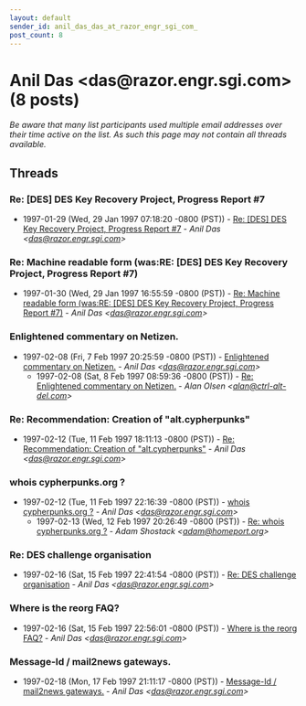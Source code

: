 ```yaml
---
layout: default
sender_id: anil_das_das_at_razor_engr_sgi_com_
post_count: 8
---
```


# Anil Das <das<span>@</span>razor.engr.sgi.com> (8 posts)

_Be aware that many list participants used multiple email addresses over their time active on the list. As such this page may not contain all threads available._

## Threads

### Re: [DES] DES Key Recovery Project, Progress Report #7
+ 1997-01-29 (Wed, 29 Jan 1997 07:18:20 -0800 (PST)) - [Re: [DES] DES Key Recovery Project, Progress Report #7](/archive/1997/01/bf21adc06e75b41cf687a1af877e2e1f44fc8e3555c49248d131ea553acf0d76) - _Anil Das \<das@razor.engr.sgi.com\>_

### Re: Machine readable form (was:RE: [DES] DES Key Recovery Project, Progress Report #7)
+ 1997-01-30 (Wed, 29 Jan 1997 16:55:59 -0800 (PST)) - [Re: Machine readable form (was:RE: [DES] DES Key Recovery Project, Progress Report #7)](/archive/1997/01/5b9568c777e5424d9fe723ae2eb1fd55897292935c2a6f2efadccf46a71019cf) - _Anil Das \<das@razor.engr.sgi.com\>_

### Enlightened commentary on Netizen.
+ 1997-02-08 (Fri, 7 Feb 1997 20:25:59 -0800 (PST)) - [Enlightened commentary on Netizen.](/archive/1997/02/45a5abdbbcbe1f4afed302bb2054d5519a3ac5c3f20e0b53238bd409f619f2a4) - _Anil Das \<das@razor.engr.sgi.com\>_
  + 1997-02-08 (Sat, 8 Feb 1997 08:59:36 -0800 (PST)) - [Re: Enlightened commentary on Netizen.](/archive/1997/02/b54e5ee5364496895cde8ae1e6a8dfaa8917acc84933c70ee15596846a9a64d6) - _Alan Olsen \<alan@ctrl-alt-del.com\>_

### Re: Recommendation: Creation of "alt.cypherpunks"
+ 1997-02-12 (Tue, 11 Feb 1997 18:11:13 -0800 (PST)) - [Re: Recommendation: Creation of "alt.cypherpunks"](/archive/1997/02/26c571d4ed5f5256b871087ce33d4f7c5b2f828799b2bc7944d3f90e3fa448f2) - _Anil Das \<das@razor.engr.sgi.com\>_

### whois cypherpunks.org ?
+ 1997-02-12 (Tue, 11 Feb 1997 22:16:39 -0800 (PST)) - [whois cypherpunks.org ?](/archive/1997/02/ec80372e22cba317b4480e6da0b4acdc922fbcd0307d52ffe1ad206b21976280) - _Anil Das \<das@razor.engr.sgi.com\>_
  + 1997-02-13 (Wed, 12 Feb 1997 20:26:49 -0800 (PST)) - [Re: whois cypherpunks.org ?](/archive/1997/02/048cd04f6c0a461780f3ecdc8e1a19edf35df8c3410a856d11434c65316c86e3) - _Adam Shostack \<adam@homeport.org\>_

### Re: DES challenge organisation
+ 1997-02-16 (Sat, 15 Feb 1997 22:41:54 -0800 (PST)) - [Re: DES challenge organisation](/archive/1997/02/be18bf63464a30b7425a88882b6f9de16e3d19bf135513535921a6a62ebbed46) - _Anil Das \<das@razor.engr.sgi.com\>_

### Where is the reorg FAQ?
+ 1997-02-16 (Sat, 15 Feb 1997 22:56:01 -0800 (PST)) - [Where is the reorg FAQ?](/archive/1997/02/86131c73ff6aa59c98a1b30e0aa9d5ad9770c35d500b2bda1632b08218afe7b2) - _Anil Das \<das@razor.engr.sgi.com\>_

### Message-Id / mail2news gateways.
+ 1997-02-18 (Mon, 17 Feb 1997 21:11:17 -0800 (PST)) - [Message-Id / mail2news gateways.](/archive/1997/02/46da2bade6e3efc70a255f030eea6e9d8ea583a7ef108177be5a4b91885d1918) - _Anil Das \<das@razor.engr.sgi.com\>_

